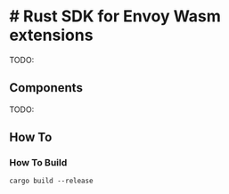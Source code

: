 # # Rust SDK for Envoy Wasm extensions

TODO:

## Components

TODO:

## How To

### How To Build

```shell
cargo build --release
```
